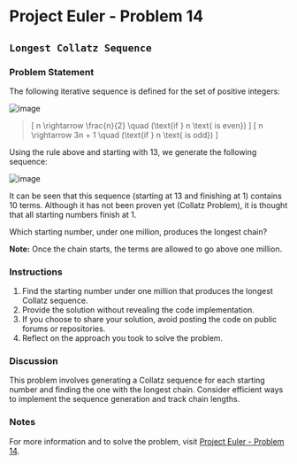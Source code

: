 # Project Euler - Problem 14

## `Longest Collatz Sequence`

### Problem Statement

The following iterative sequence is defined for the set of positive integers:

![image](https://hackmd.io/_uploads/H1eTIninT.png)


> \[ n \rightarrow \frac{n}{2} \quad (\text{if } n \text{ is even}) \]
> \[ n \rightarrow 3n + 1 \quad (\text{if } n \text{ is odd}) \]

Using the rule above and starting with 13, we generate the following sequence:

![image](https://hackmd.io/_uploads/HyjsI2jhp.png)


It can be seen that this sequence (starting at 13 and finishing at 1) contains 10 terms. Although it has not been proven yet (Collatz Problem), it is thought that all starting numbers finish at 1.

Which starting number, under one million, produces the longest chain?

**Note:** Once the chain starts, the terms are allowed to go above one million.

### Instructions

1. Find the starting number under one million that produces the longest Collatz sequence.
2. Provide the solution without revealing the code implementation.
3. If you choose to share your solution, avoid posting the code on public forums or repositories.
4. Reflect on the approach you took to solve the problem.

### Discussion

This problem involves generating a Collatz sequence for each starting number and finding the one with the longest chain. Consider efficient ways to implement the sequence generation and track chain lengths.

### Notes

For more information and to solve the problem, visit [Project Euler - Problem 14](https://projecteuler.net/problem=14).
